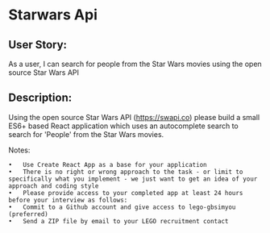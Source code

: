 # Starwars Api

## User Story:
As a user, I can search for people from the Star Wars movies using the open source Star Wars API
 
## Description:
Using the open source Star Wars API (https://swapi.co) please build a small ES6+ based React application which uses an autocomplete search to search for 'People' from the Star Wars movies.
 
Notes:
 
	•	Use Create React App as a base for your application 
	•	There is no right or wrong approach to the task - or limit to specifically what you implement - we just want to get an idea of your approach and coding style
	•	Please provide access to your completed app at least 24 hours before your interview as follows:
	•	Commit to a Github account and give access to lego-gbsimyou (preferred)
	•	Send a ZIP file by email to your LEGO recruitment contact
